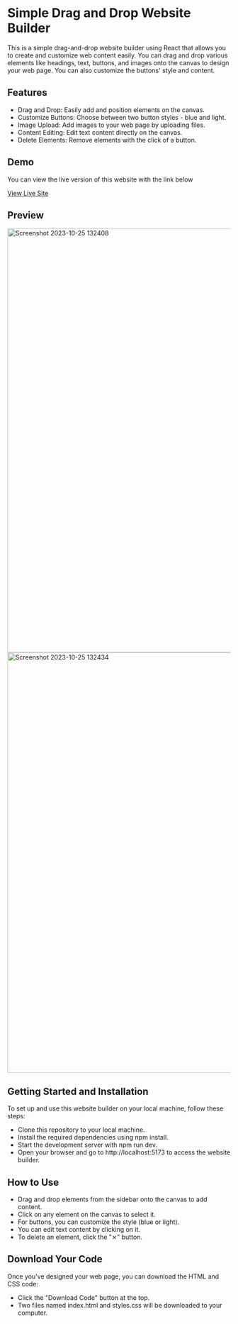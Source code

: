 # Simple Drag and Drop Website Builder
This is a simple drag-and-drop website builder using React that allows you to create and customize web content easily. You can drag and drop various elements like headings, text, buttons, and images onto the canvas to design your web page. You can also customize the buttons' style and content.

## Features
- Drag and Drop: Easily add and position elements on the canvas.
- Customize Buttons: Choose between two button styles - blue and light.
- Image Upload: Add images to your web page by uploading files.
- Content Editing: Edit text content directly on the canvas.
- Delete Elements: Remove elements with the click of a button.

## Demo
<p>You can view the live version of this website with the link below</p>
<a href="https://drag-and-drop-website-builder.netlify.app">View Live Site</a>

## Preview
<img width="957" alt="Screenshot 2023-10-25 132408" src="https://github.com/ifeanyianyanwu/simple_drag_n_drop_website_builder/assets/75376053/ae80b02c-f604-4a2f-89fe-a08ba15b6c31">
<img width="948" alt="Screenshot 2023-10-25 132434" src="https://github.com/ifeanyianyanwu/simple_drag_n_drop_website_builder/assets/75376053/b4c3a5ef-eec3-4399-a1f0-aad236f5cd06">

## Getting Started and Installation
To set up and use this website builder on your local machine, follow these steps:

- Clone this repository to your local machine.
- Install the required dependencies using npm install.
- Start the development server with npm run dev.
- Open your browser and go to http://localhost:5173 to access the website builder.

## How to Use
- Drag and drop elements from the sidebar onto the canvas to add content.
- Click on any element on the canvas to select it.
- For buttons, you can customize the style (blue or light).
- You can edit text content by clicking on it.
- To delete an element, click the "⨯" button.

## Download Your Code
Once you've designed your web page, you can download the HTML and CSS code:

- Click the "Download Code" button at the top.
- Two files named index.html and styles.css will be downloaded to your computer.

